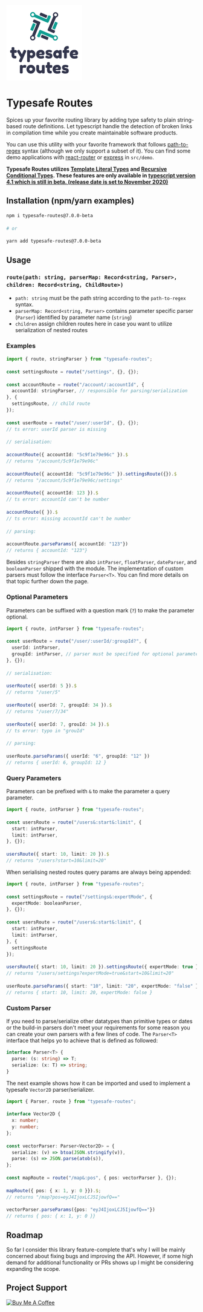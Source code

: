 <img title="logo" src="logo.png" />

# Typesafe Routes

Spices up your favorite routing library by adding type safety to plain string-based route definitions. Let typescript handle the detection of broken links in compilation time while you create maintainable software products.

You can use this utility with your favorite framework that follows [path-to-regex](https://github.com/pillarjs/path-to-regexp) syntax (although we only support a subset of it). You can find some demo applications with [react-router](https://reacttraining.com/react-router/) or [express](https://expressjs.com/) in `src/demo`.

**Typesafe Routes utilizes [Template Literal Types](https://devblogs.microsoft.com/typescript/announcing-typescript-4-1-beta/#template-literal-types) and [Recursive Conditional Types](https://devblogs.microsoft.com/typescript/announcing-typescript-4-1-beta/#recursive-conditional-types). These features are only available in [typescript version 4.1 which is still in beta. (release date is set to November 2020)](https://github.com/microsoft/TypeScript/issues/40124)**

## Installation (npm/yarn examples)

``` sh
npm i typesafe-routes@7.0.0-beta

# or

yarn add typesafe-routes@7.0.0-beta
```

## Usage

### `route(path: string, parserMap: Record<string, Parser>, children: Record<string, ChildRoute>)`

* `path: string` must be the path string according to the `path-to-regex` syntax.
* `parserMap: Record<string, Parser>` contains parameter specific parser (`Parser`) identified by parameter name (`string`)
* `children` assign children routes here in case you want to utilize serialization of nested routes

### Examples

``` ts
import { route, stringParser } from "typesafe-routes";

const settingsRoute = route("/settings", {}, {});

const accountRoute = route("/account/:accountId", {
  accountId: stringParser, // responsible for parsing/serialization
}, {
  settingsRoute, // child route
});

const userRoute = route("/user/:userId", {}, {});
// ts error: userId parser is missing

// serialisation:

accountRoute({ accountId: "5c9f1e79e96c" }).$
// returns "/account/5c9f1e79e96c"

accountRoute({ accountId: "5c9f1e79e96c" }).settingsRoute({}).$
// returns "/account/5c9f1e79e96c/settings"

accountRoute({ accountId: 123 }).$
// ts error: accountId can't be number 

accountRoute({ }).$
// ts error: missing accountId can't be number

// parsing:

accountRoute.parseParams({ accountId: "123"})
// returns { accountId: "123"}

```

Besides `stringParser` there are also `intParser`, `floatParser`, `dateParser`, and `booleanParser` shipped with the module. The implementation of custom parsers must follow the interface `Parser<T>`. You can find more details on that topic further down the page.

### Optional Parameters

Parameters can be suffixed with a question mark (`?`) to make the parameter optional.

``` ts
import { route, intParser } from "typesafe-routes";

const userRoute = route("/user/:userId/:groupId?", {
  userId: intParser,
  groupId: intParser, // parser must be specified for optional parameters
}, {});

// serialisation:

userRoute({ userId: 5 }).$
// returns "/user/5"

userRoute({ userId: 7, groupId: 34 }).$
// returns "/user/7/34"

userRoute({ userId: 7, grouId: 34 }).$
// ts error: typo in "grouId"

// parsing:

userRoute.parseParams({ userId: "6", groupId: "12" })
// returns { userId: 6, groupId: 12 }
```

### Query Parameters

Parameters can be prefixed with `&` to make the parameter a query parameter.

``` ts
import { route, intParser } from "typesafe-routes";

const usersRoute = route("/users&:start&:limit", {
  start: intParser,
  limit: intParser,
}, {});

usersRoute({ start: 10, limit: 20 }).$
// returns "/users?start=10&limit=20"
```

When serialising nested routes query params are always being appended:

``` ts
import { route, intParser } from "typesafe-routes";

const settingsRoute = route("/settings&:expertMode", {
  expertMode: booleanParser,
}, {});

const usersRoute = route("/users&:start&:limit", {
  start: intParser,
  limit: intParser,
}, {
  settingsRoute
});

usersRoute({ start: 10, limit: 20 }).settingsRoute({ expertMode: true })$
// returns "/users/settings?expertMode=true&start=10&limit=20"

userRoute.parseParams({ start: "10", limit: "20", expertMode: "false" });
// returns { start: 10, limit: 20, expertMode: false }
```

### Custom Parser 

If you need to parse/serialize other datatypes than primitive types or dates or the build-in parsers don't meet your requirements for some reason you can create your own parsers with a few lines of code. The `Parser<T>` interface that helps yo to achieve that is defined as followed:

``` ts
interface Parser<T> {
  parse: (s: string) => T;
  serialize: (x: T) => string;
}
```

The next example shows how it can be imported and used to implement a typesafe `Vector2D` parser/serializer.

``` ts
import { Parser, route } from "typesafe-routes";

interface Vector2D {
  x: number;
  y: number;
};

const vectorParser: Parser<Vector2D> = {
  serialize: (v) => btoa(JSON.stringify(v)),
  parse: (s) => JSON.parse(atob(s)),
};

const mapRoute = route("/map&:pos", { pos: vectorParser }, {});

mapRoute({ pos: { x: 1, y: 0 }}).$;
// returns "/map?pos=eyJ4IjoxLCJ5IjowfQ=="

vectorParser.parseParams({pos: "eyJ4IjoxLCJ5IjowfQ=="})
// returns { pos: { x: 1, y: 0 }}
```

## Roadmap

So far I consider this library feature-complete that's why I will be mainly concerned about fixing bugs and improving the API. However, if some high demand for additional functionality or PRs shows up I might be considering expanding the scope.

## Project Support

<a href="https://www.buymeacoffee.com/kruschid" target="_blank"><img width="30%" src="https://cdn.buymeacoffee.com/buttons/v2/default-orange.png" alt="Buy Me A Coffee" ></a>
